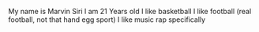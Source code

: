 My name is Marvin Siri
I am 21 Years old
I like basketball
I like football (real football, not that hand egg sport)
I like music rap specifically